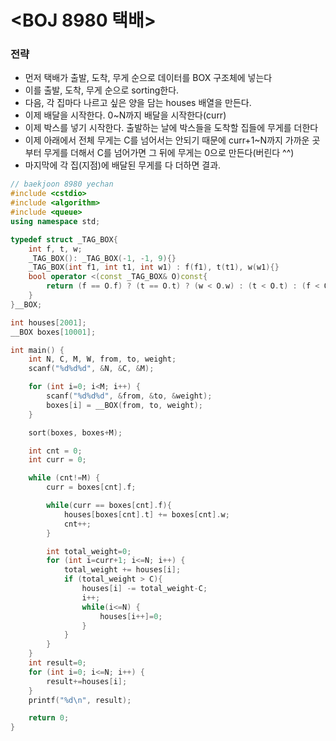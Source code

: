 # <BOJ 8980 택배>

### 전략

- 먼저 택배가 출발, 도착, 무게 순으로 데이터를 BOX 구조체에 넣는다
- 이를 출발, 도착, 무게 순으로 sorting한다.
- 다음, 각 집마다 나르고 싶은 양을 담는 houses 배열을 만든다.
- 이제 배달을 시작한다. 0~N까지 배달을 시작한다(curr)
- 이제 박스를 넣기 시작한다. 출발하는 날에 박스들을 도착할 집들에 무게를 더한다
- 이제 아래에서 전체 무게는 C를 넘어서는 안되기 때문에 curr+1~N까지 가까운 곳부터 무게를 더해서 C를 넘어가면 그 뒤에 무게는 0으로 만든다(버린다 ^^)
- 마지막에 각 집(지점)에 배달된 무게를 다 더하면 결과.

```c++
// baekjoon 8980 yechan
#include <cstdio>
#include <algorithm>
#include <queue>
using namespace std;

typedef struct _TAG_BOX{
	int f, t, w;
	_TAG_BOX(): _TAG_BOX(-1, -1, 9){}
	_TAG_BOX(int f1, int t1, int w1) : f(f1), t(t1), w(w1){}
	bool operator <(const _TAG_BOX& O)const{
		return (f == O.f) ? (t == O.t) ? (w < O.w) : (t < O.t) : (f < O.f);
	}
}__BOX;

int houses[2001];
__BOX boxes[10001];

int main() {
	int N, C, M, W, from, to, weight;
	scanf("%d%d%d", &N, &C, &M);

	for (int i=0; i<M; i++) {
		scanf("%d%d%d", &from, &to, &weight);
		boxes[i] = __BOX(from, to, weight);
	}

	sort(boxes, boxes+M);

	int cnt = 0;
	int curr = 0;

	while (cnt!=M) {
		curr = boxes[cnt].f;

		while(curr == boxes[cnt].f){
			houses[boxes[cnt].t] += boxes[cnt].w;
			cnt++;
		}

		int total_weight=0;
		for (int i=curr+1; i<=N; i++) {
			total_weight += houses[i];
			if (total_weight > C){
				houses[i] -= total_weight-C;
				i++;
				while(i<=N) {
					houses[i++]=0;
				}
			}
		}
	}
	int result=0;
	for (int i=0; i<=N; i++) {
		result+=houses[i];
	}
	printf("%d\n", result);

	return 0;
}
```